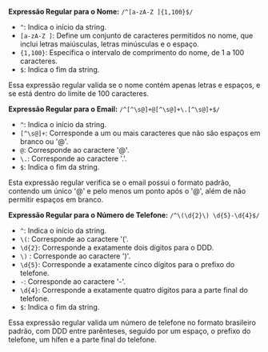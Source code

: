 **Expressão Regular para o Nome:**
   ``
   /^[a-zA-Z ]{1,100}$/
   ``
   - `^`: Indica o início da string.
   - `[a-zA-Z ]`: Define um conjunto de caracteres permitidos no nome, que inclui letras maiúsculas, letras minúsculas e o espaço.
   - `{1,100}`: Especifica o intervalo de comprimento do nome, de 1 a 100 caracteres.
   - `$`: Indica o fim da string.

   Essa expressão regular valida se o nome contém apenas letras e espaços, e se está dentro do limite de 100 caracteres.

**Expressão Regular para o Email:**
   ``
   /^[^\s@]+@[^\s@]+\.[^\s@]+$/
   ``
   - `^`: Indica o início da string.
   - `[^\s@]+`: Corresponde a um ou mais caracteres que não são espaços em branco ou '@'.
   - `@`: Corresponde ao caractere '@'.
   - `\.`: Corresponde ao caractere '.'.
   - `$`: Indica o fim da string.

   Esta expressão regular verifica se o email possui o formato padrão, contendo um único '@' e pelo menos um ponto após o '@', além de não permitir espaços em branco.

**Expressão Regular para o Número de Telefone:**
   ``
   /^\(\d{2}\) \d{5}-\d{4}$/
   ``
   - `^`: Indica o início da string.
   - `\(`: Corresponde ao caractere '('.
   - `\d{2}`: Corresponde a exatamente dois dígitos para o DDD.
   - `\)` : Corresponde ao caractere ')'.
   - `\d{5}`: Corresponde a exatamente cinco dígitos para o prefixo do telefone.
   - `-`: Corresponde ao caractere '-'.
   - `\d{4}`: Corresponde a exatamente quatro dígitos para a parte final do telefone.
   - `$`: Indica o fim da string.

   Essa expressão regular valida um número de telefone no formato brasileiro padrão, com DDD entre parênteses, seguido por um espaço, o prefixo do telefone, um hífen e a parte final do telefone.
